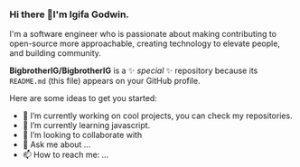 ### Hi there 👋I'm Igifa Godwin.

I'm a software engineer who is passionate about making contributing to open-source more approachable, creating technology to elevate people, and building community. 

**BigbrotherIG/BigbrotherIG** is a ✨ _special_ ✨ repository because its `README.md` (this file) appears on your GitHub profile.

Here are some ideas to get you started:

- 🔭 I’m currently working on cool projects, you can check my repositories.
- 🌱 I’m currently learning javascript.
- 👯 I’m looking to collaborate with 
- 💬 Ask me about ...
- 📫 How to reach me: ...
